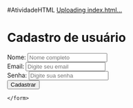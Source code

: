 ﻿#AtividadeHTML
[Uploading index.html…]()<!DOCTYPE html>
<html lang="en">
<head>
    <meta charset="UTF-16LE">
    <meta name="viewport" content="width=device-width, initial-scale=1.0">
    <title>Formularios</title>
</head>
<body>
    <h1>Cadastro de usuário</h1>
    <form>
        <label for="text">Nome:</label>
        <input type="text" placeholder="Nome completo">
        <br />
        <label for="email">Email:</label>
        <input type="email" placeholder="Digite seu email">
        <br />
        <label for="number">Senha:</label>
        <input type="number" placeholder="Digite sua senha">
        <br />
        <button type="submit">Cadastrar</button>


    </form>
</body>
</html>
